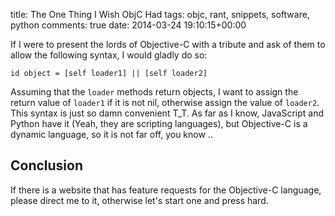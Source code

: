 title: The One Thing I Wish ObjC Had
tags: objc, rant, snippets, software, python
comments: true
date: 2014-03-24 19:10:15+00:00

If I were to present the lords of Objective-C with a tribute and ask of them to allow the following syntax, I would gladly do so:

```objc
id object = [self loader1] || [self loader2]

```

Assuming that the `loader` methods return objects, I want to assign the return value of `loader1` if it is not nil, otherwise assign the value of `loader2`. This syntax is just so damn convenient T_T. As far as I know, JavaScript and Python have it (Yeah, they are scripting languages), but Objective-C is a dynamic language, so it is not far off, you know ..

## Conclusion

If there is a website that has feature requests for the Objective-C language, please direct me to it, otherwise let's start one and press hard.
